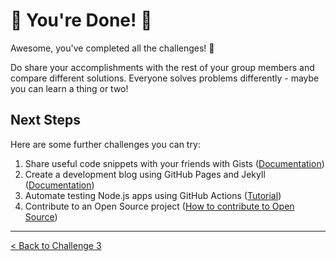 # 🎉 You're Done! 🎉

Awesome, you've completed all the challenges! 🥳

Do share your accomplishments with the rest of your group members and compare different solutions. Everyone solves problems differently - maybe you can learn a thing or two!

## Next Steps

Here are some further challenges you can try:

1. Share useful code snippets with your friends with Gists ([Documentation](https://docs.github.com/en/get-started/writing-on-github/editing-and-sharing-content-with-gists/creating-gists))
2. Create a development blog using GitHub Pages and Jekyll ([Documentation](https://docs.github.com/en/pages/setting-up-a-github-pages-site-with-jekyll))
3. Automate testing Node.js apps using GitHub Actions ([Tutorial](https://mfaisalkhatri.github.io/2022/01/28/githubactions-for-node-npm/))
4. Contribute to an Open Source project ([How to contribute to Open Source](https://github.com/freeCodeCamp/how-to-contribute-to-open-source))

---

[< Back to Challenge 3](./challenge3.md)
